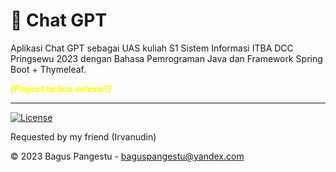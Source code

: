 # 💬 Chat GPT

Aplikasi Chat GPT sebagai UAS kuliah S1 Sistem Informasi ITBA DCC Pringsewu 2023 dengan Bahasa Pemrograman Java dan Framework Spring Boot + Thymeleaf.

<!-- ![Screenshot](screenshot.png) -->

<span style="color:yellow;">**_[Project belum selesai!]_**</span>

---

[![License](https://img.shields.io/badge/License-MIT-green)](LICENSE)

Requested by my friend (Irvanudin)

© 2023 Bagus Pangestu - <baguspangestu@yandex.com>
